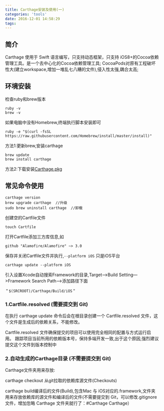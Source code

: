 ```yaml
---
title: Carthage安装及使用(一)
categories: 'tools'
date: 2016-12-01 14:58:29
tags:
---
```

## 简介
Carthage 使用于 Swift 语言编写，只支持动态框架，只支持 iOS8+的Cocoa依赖管理工具。是一个去中心化的Cocoa依赖管理工具;
CocoaPods对原有工程破坏性大(建立workspace,增加一堆乱七八糟的文件),侵入性太强,耦合太高;

## 环境安装
检查ruby和brew版本

```
ruby -v
brew -v
```
如果电脑中没有Homebrew,终端执行脚本安装即可

```
ruby -e "$(curl -fsSL https://raw.githubusercontent.com/Homebrew/install/master/install)"
```
方法1:更新brew,安装carthage

```
brew update
brew install carthage
```
方法2:下载安装[Carthage.pkg](https://github.com/Carthage/Carthage/releases)
## 常见命令使用

```
carthage version
brew upgrade carthage  //升级
sudo brew uninstall carthage  //卸载
```

创建空的Cartfile文件

```
touch Cartfile
```
打开Cartfile添加三方库信息,如

```
github "Alamofire/Alamofire" ~> 3.0
```
保存并关闭Cartfile文件并执行,`--platform iOS` 只是iOS平台

```
carthage update --platform iOS
```
引入设置Xcode自动搜索Framework的目录,Target—>Build Setting—>Framework Search Path—>添加路径下面

```
＂$(SRCROOT)/Carthage/Build/iOS＂
```
### 1.Cartfile.resolved (需要提交到 Git)
在执行 carthage update 命令后会在根目录创建一个 Cartfile.resolved 文件，这个文件是生成后的依赖关系，不能修改。

Cartfile.resolved 文件确保提交的项目可以使用完全相同的配置与方式运行启用。 跟踪项目当前所用的依赖版本号，保持多端开发一致,出于这个原因,强烈建议提交这个文件到版本控制中

### 2.自动生成的Carthage目录 (不需要提交到 Git)

Carthage文件夹用来存放:

carthage checkout 从git拉取的依赖库源文件(Checkouts)

carthage build编译后的文件(Build),包含Mac 与 iOS对应的.framework,文件夹用来存放依赖库的源文件和编译后的文件(不需要提交到 Git，可以修改.gitignore文件，增加忽略 Carthage 文件夹就行了：#Carthage Carthage）

